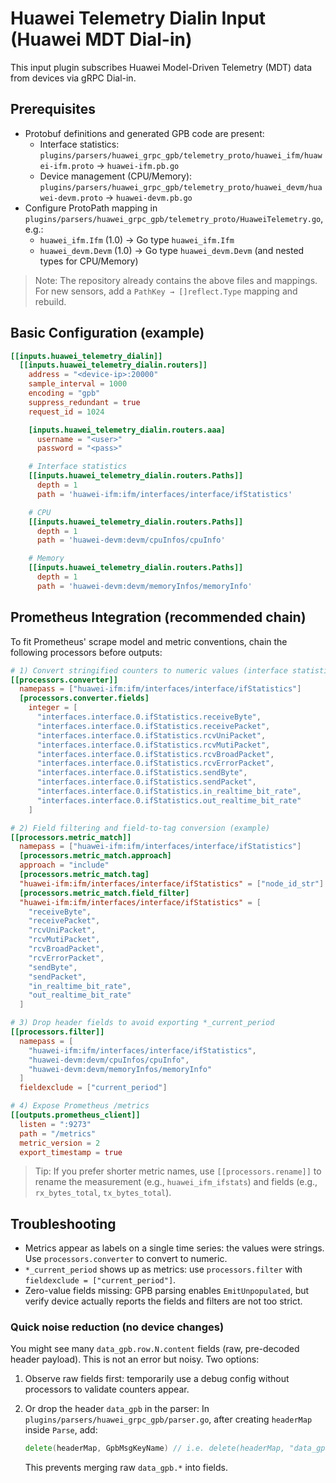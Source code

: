 # Huawei Telemetry Dialin Input (Huawei MDT Dial-in)

This input plugin subscribes Huawei Model-Driven Telemetry (MDT) data from devices via gRPC Dial-in.

## Prerequisites

- Protobuf definitions and generated GPB code are present:
  - Interface statistics: `plugins/parsers/huawei_grpc_gpb/telemetry_proto/huawei_ifm/huawei-ifm.proto` → `huawei-ifm.pb.go`
  - Device management (CPU/Memory): `plugins/parsers/huawei_grpc_gpb/telemetry_proto/huawei_devm/huawei-devm.proto` → `huawei-devm.pb.go`
- Configure ProtoPath mapping in `plugins/parsers/huawei_grpc_gpb/telemetry_proto/HuaweiTelemetry.go`, e.g.:
  - `huawei_ifm.Ifm` (1.0) → Go type `huawei_ifm.Ifm`
  - `huawei_devm.Devm` (1.0) → Go type `huawei_devm.Devm` (and nested types for CPU/Memory)

> Note: The repository already contains the above files and mappings. For new sensors, add a `PathKey → []reflect.Type` mapping and rebuild.

## Basic Configuration (example)

```toml
[[inputs.huawei_telemetry_dialin]]
  [[inputs.huawei_telemetry_dialin.routers]]
    address = "<device-ip>:20000"
    sample_interval = 1000
    encoding = "gpb"
    suppress_redundant = true
    request_id = 1024

    [inputs.huawei_telemetry_dialin.routers.aaa]
      username = "<user>"
      password = "<pass>"

    # Interface statistics
    [[inputs.huawei_telemetry_dialin.routers.Paths]]
      depth = 1
      path = 'huawei-ifm:ifm/interfaces/interface/ifStatistics'

    # CPU
    [[inputs.huawei_telemetry_dialin.routers.Paths]]
      depth = 1
      path = 'huawei-devm:devm/cpuInfos/cpuInfo'

    # Memory
    [[inputs.huawei_telemetry_dialin.routers.Paths]]
      depth = 1
      path = 'huawei-devm:devm/memoryInfos/memoryInfo'
```

## Prometheus Integration (recommended chain)

To fit Prometheus' scrape model and metric conventions, chain the following processors before outputs:

```toml
# 1) Convert stringified counters to numeric values (interface statistics)
[[processors.converter]]
  namepass = ["huawei-ifm:ifm/interfaces/interface/ifStatistics"]
  [processors.converter.fields]
    integer = [
      "interfaces.interface.0.ifStatistics.receiveByte",
      "interfaces.interface.0.ifStatistics.receivePacket",
      "interfaces.interface.0.ifStatistics.rcvUniPacket",
      "interfaces.interface.0.ifStatistics.rcvMutiPacket",
      "interfaces.interface.0.ifStatistics.rcvBroadPacket",
      "interfaces.interface.0.ifStatistics.rcvErrorPacket",
      "interfaces.interface.0.ifStatistics.sendByte",
      "interfaces.interface.0.ifStatistics.sendPacket",
      "interfaces.interface.0.ifStatistics.in_realtime_bit_rate",
      "interfaces.interface.0.ifStatistics.out_realtime_bit_rate"
    ]

# 2) Field filtering and field-to-tag conversion (example)
[[processors.metric_match]]
  namepass = ["huawei-ifm:ifm/interfaces/interface/ifStatistics"]
  [processors.metric_match.approach]
  approach = "include"
  [processors.metric_match.tag]
  "huawei-ifm:ifm/interfaces/interface/ifStatistics" = ["node_id_str"]
  [processors.metric_match.field_filter]
  "huawei-ifm:ifm/interfaces/interface/ifStatistics" = [
    "receiveByte",
    "receivePacket",
    "rcvUniPacket",
    "rcvMutiPacket",
    "rcvBroadPacket",
    "rcvErrorPacket",
    "sendByte",
    "sendPacket",
    "in_realtime_bit_rate",
    "out_realtime_bit_rate"
  ]

# 3) Drop header fields to avoid exporting *_current_period
[[processors.filter]]
  namepass = [
    "huawei-ifm:ifm/interfaces/interface/ifStatistics",
    "huawei-devm:devm/cpuInfos/cpuInfo",
    "huawei-devm:devm/memoryInfos/memoryInfo"
  ]
  fieldexclude = ["current_period"]

# 4) Expose Prometheus /metrics
[[outputs.prometheus_client]]
  listen = ":9273"
  path = "/metrics"
  metric_version = 2
  export_timestamp = true
```

> Tip: If you prefer shorter metric names, use `[[processors.rename]]` to rename the measurement (e.g., `huawei_ifm_ifstats`) and fields (e.g., `rx_bytes_total`, `tx_bytes_total`).

## Troubleshooting

- Metrics appear as labels on a single time series: the values were strings. Use `processors.converter` to convert to numeric.
- `*_current_period` shows up as metrics: use `processors.filter` with `fieldexclude = ["current_period"]`.
- Zero-value fields missing: GPB parsing enables `EmitUnpopulated`, but verify device actually reports the fields and filters are not too strict.

### Quick noise reduction (no device changes)

You might see many `data_gpb.row.N.content` fields (raw, pre-decoded header payload). This is not an error but noisy. Two options:
1. Observe raw fields first: temporarily use a debug config without processors to validate counters appear.
2. Or drop the header `data_gpb` in the parser:
   In `plugins/parsers/huawei_grpc_gpb/parser.go`, after creating `headerMap` inside `Parse`, add:
   
   ```go
   delete(headerMap, GpbMsgKeyName) // i.e. delete(headerMap, "data_gpb")
   ```
   
   This prevents merging raw `data_gpb.*` into fields.



